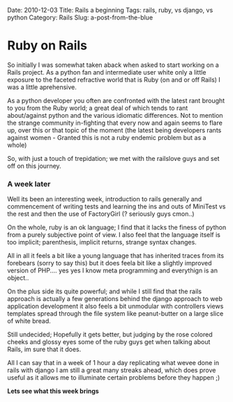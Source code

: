 Date: 2010-12-03
Title: Rails a beginning
Tags: rails, ruby, vs django, vs python
Category: Rails
Slug: a-post-from-the-blue

# Ruby on Rails #

So initially I was somewhat taken aback when asked to start working on a Rails project. As a python fan and intermediate user white only a little exposure to the faceted refractive world that is Ruby (on and or off Rails) I was a little aprehensive.

As a python developer you often are confronted with the latest rant brought to you from the Ruby world; a great deal of which tends to rant about/against python and the various idiomatic differences. Not to mention the strange community in-fighting that every now and again seems to flare up, over this or that topic of the moment (the latest being developers rants against women - Granted this is not a ruby endemic problem but as a whole)

So, with just a touch of trepidation; we met with the railslove guys and set off on this journey.

### A week later ###

Well its been an interesting week, introduction to rails generally and commencement of writing tests and learning the ins and outs of MiniTest vs the rest and then the use of FactoryGirl (? seriously guys cmon..)

On the whole, ruby is an ok language; I find that it lacks the finess of python from a purely subjective point of view. I also feel that the language itself is too implicit; parenthesis, implicit returns, strange syntax changes.

All in all it feels a bit like a young language that has inherited traces from its forebears (sorry to say this) but it does feela  bit like a slightly improved version of PHP.... yes yes I know meta programming and everythign is an object.. 

On the plus side its quite powerful; and while I still find that the rails approach is actually a few generations behind the django approach to web application development it also feels a bit unmodular with controllers views templates spread through the file system like peanut-butter on a large slice of white bread.

Still undecided; Hopefully it gets better, but judging by the rose colored cheeks and glossy eyes some of the ruby guys get when talking about Rails, im sure that it does.

All I can say that in a week of 1 hour a day replicating what wevee done in rails with django I am still a great many streaks ahead, which does prove useful as it allows me to illuminate certain problems before they happen ;)

**Lets see what this week brings**
